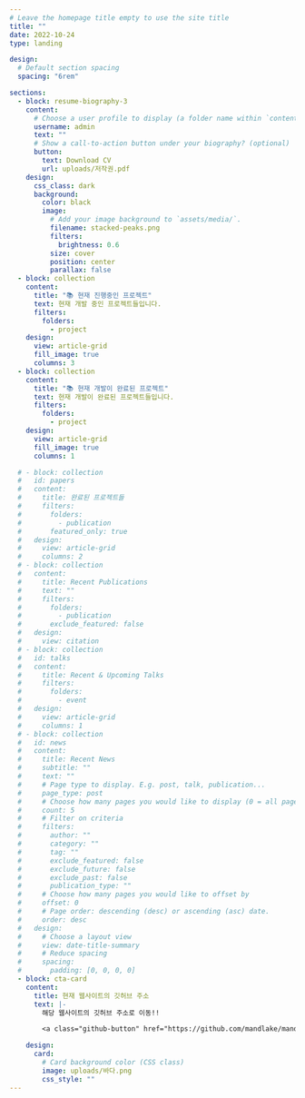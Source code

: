 ```yaml
---
# Leave the homepage title empty to use the site title
title: ""
date: 2022-10-24
type: landing

design:
  # Default section spacing
  spacing: "6rem"

sections:
  - block: resume-biography-3
    content:
      # Choose a user profile to display (a folder name within `content/authors/`)
      username: admin
      text: ""
      # Show a call-to-action button under your biography? (optional)
      button:
        text: Download CV
        url: uploads/저작권.pdf
    design:
      css_class: dark
      background:
        color: black
        image:
          # Add your image background to `assets/media/`.
          filename: stacked-peaks.png
          filters:
            brightness: 0.6
          size: cover
          position: center
          parallax: false
  - block: collection
    content:
      title: "📚 현재 진행중인 프로젝트"
      text: 현재 개발 중인 프로젝트들입니다.
      filters:
        folders:
          - project
    design:
      view: article-grid
      fill_image: true
      columns: 3
  - block: collection
    content:
      title: "📚 현재 개발이 완료된 프로젝트"
      text: 현재 개발이 완료된 프로젝트들입니다.
      filters:
        folders:
          - project
    design:
      view: article-grid
      fill_image: true
      columns: 1

  # - block: collection
  #   id: papers
  #   content:
  #     title: 완료된 프로젝트들
  #     filters:
  #       folders:
  #         - publication
  #       featured_only: true
  #   design:
  #     view: article-grid
  #     columns: 2
  # - block: collection
  #   content:
  #     title: Recent Publications
  #     text: ""
  #     filters:
  #       folders:
  #         - publication
  #       exclude_featured: false
  #   design:
  #     view: citation
  # - block: collection
  #   id: talks
  #   content:
  #     title: Recent & Upcoming Talks
  #     filters:
  #       folders:
  #         - event
  #   design:
  #     view: article-grid
  #     columns: 1
  # - block: collection
  #   id: news
  #   content:
  #     title: Recent News
  #     subtitle: ""
  #     text: ""
  #     # Page type to display. E.g. post, talk, publication...
  #     page_type: post
  #     # Choose how many pages you would like to display (0 = all pages)
  #     count: 5
  #     # Filter on criteria
  #     filters:
  #       author: ""
  #       category: ""
  #       tag: ""
  #       exclude_featured: false
  #       exclude_future: false
  #       exclude_past: false
  #       publication_type: ""
  #     # Choose how many pages you would like to offset by
  #     offset: 0
  #     # Page order: descending (desc) or ascending (asc) date.
  #     order: desc
  #   design:
  #     # Choose a layout view
  #     view: date-title-summary
  #     # Reduce spacing
  #     spacing:
  #       padding: [0, 0, 0, 0]
  - block: cta-card
    content:
      title: 현재 웹사이트의 깃허브 주소
      text: |-
        해당 웹사이트의 깃허브 주소로 이동!!

        <a class="github-button" href="https://github.com/mandlake/mandlake.github.io" data-color-scheme="no-preference: light; light: light; dark: dark;" data-icon="octicon-star" data-size="large" data-show-count="true" aria-label="Star HugoBlox/hugo-blox-builder on GitHub">Star</a>

    design:
      card:
        # Card background color (CSS class)
        image: uploads/바다.png
        css_style: ""
---
```

